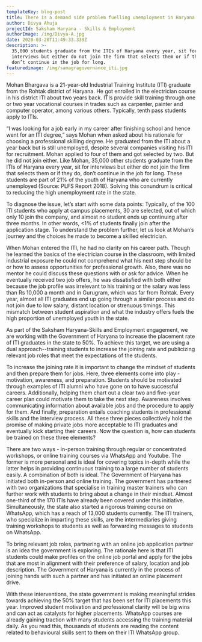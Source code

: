 ```yaml
---
templateKey: blog-post
title: There is a demand side problem fuelling unemployment in Haryana | Here's why
author: Divya Ahuja
projectId: Saksham Haryana - Skills & Employment
authorImage: /img/Divya-A.jpg
date: 2020-03-20T11:49:33.339Z
description: >-
  35,000 students graduate from the ITIs of Haryana every year, sit for
  interviews but either do not join the firm that selects them or if they do,
  don’t continue in the job for long.
featuredimage: /img/samagragovernance_iti.jpg
---
```

Mohan Bhargava is a 21-year-old Industrial Training Institute (ITI) graduate from the Rohtak district of Haryana. He got enrolled in the  electrician course in his district ITI about two years back. ITIs provide skill training through one or two year vocational courses in trades such as carpenter, painter and computer operator, among various others. Typically, tenth pass students apply to ITIs.

“I was looking for a job early in my career after finishing school and hence went for an ITI degree,” says Mohan when asked about his rationale for choosing a professional skilling degree. He graduated from the ITI about a year back but is still unemployed, despite several  companies visiting his ITI for recruitment. Mohan applied to four of them and got selected by two. But he did not join either. Like Mohan, 35,000 other students graduate from the ITIs of Haryana every year, sit for interviews but either do not join the firm that selects them or if they do, don’t continue in the job for long. These students are part of 21% of the youth of Haryana who are currently unemployed (Source: PLFS Report 2018). Solving this conundrum is critical to reducing the high unemployment rate in the state.

To diagnose the issue, let’s start with some data points: Typically, of the 100 ITI students who apply at campus placements, 30 are selected, out of which only 10 join the company, and almost no student ends up continuing after three months. In other words, <1% of students finally join after the application stage. To understand the problem further, let us look at Mohan’s journey and the choices he made to become a skilled electrician. 

When Mohan entered the ITI, he had no clarity on his career path. Though he learned the basics of the electrician course in the classroom, with limited industrial exposure he could not comprehend what his next step should be or how to assess opportunities for professional growth. Also, there was no mentor he could discuss these questions with or ask for advice. When he eventually received two job offers, he was dissatisfied with both either because the job profile was irrelevant to his training or the salary was less than Rs 10,000 a month and in Gurugram, which was far from Rohtak. Every year, almost all ITI graduates end up going through a similar process and do not join due to low salary, distant location or strenuous timings. This mismatch between student aspiration and what the industry offers fuels the high proportion of unemployed youth in the state. 

As part of the Saksham Haryana-Skills and Employment engagement, we are working with the Government of Haryana to increase the placement rate of ITI graduates in the state to 50%. To achieve this target, we are using a dual approach--training students to increase the joining rate and publicizing relevant job roles that meet the expectations of the students.

To increase the joining rate it is important to change the mindset of students and then prepare them for jobs. Here, three elements come into play - motivation, awareness, and preparation. Students should be motivated through examples of ITI alumni who have gone on to have successful careers. Additionally, helping them chart out a clear two and five-year career plan could motivate them to take the next step. Awareness involves communicating information about available jobs and the procedure to apply for them. And finally, preparation entails coaching students in professional skills and the interview process. All these three pieces collectively hold the promise of making private jobs more acceptable to ITI graduates and eventually kick starting their careers. Now the question is, how can students be trained on these three elements?

There are two ways - in-person training through regular or concentrated workshops, or online training courses via WhatsApp and Youtube. The former is more personal and is ideal for covering topics in-depth while the latter helps in providing continuous training to   a large number of students easily. A combination of both  is ideal. The Government of Haryana has initiated both in-person and online training. The government has partnered with two organizations that specialise in training master trainers who can further work with students to bring about a change in their mindset. Almost one-third of the 170 ITIs have already been covered under this initiative. Simultaneously, the state also started a rigorous training course on WhatsApp, which has a reach of 13,000 students currently. The ITI trainers, who specialize in imparting these skills, are the intermediaries giving training workshops to students as well as forwarding messages to students on WhatsApp. 

To bring relevant job roles, partnering with an online job application partner is an idea the government is exploring.  The rationale here is  that ITI students could make profiles on the online job portal and apply for the jobs that are most in alignment with their preference of salary, location and job description. The Government of Haryana is currently in the process of  joining hands with such a partner and has initiated an online placement drive.

With these interventions, the state government is  making meaningful strides  towards achieving the 50% target that has been set for ITI placements this year. Improved student motivation and professional clarity will be big wins and can act as catalysts for higher placements. WhatsApp courses are already gaining traction with many students accessing the training material daily.  As you read this, thousands of students are reading the content related to behavioural skills sent to them on their ITI WhatsApp group.
